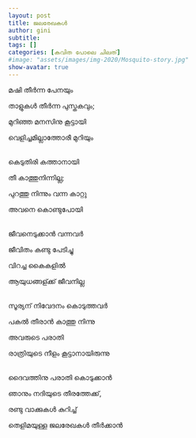 ```yaml
---
layout: post
title: ജലരേഖകള്‍
author: gini
subtitle: 
tags: []
categories: [കവിത പോലെ ചിലത്]
#image: "assets/images/img-2020/Mosquito-story.jpg"
show-avatar: true
---
```


മഷി തീര്‍ന്ന പേനയും

താളുകള്‍ തീര്‍ന്ന പുസ്തകവും;

മുറിഞ്ഞ മനസിനു കൂട്ടായി

വെളിച്ചമില്ലാത്തോരീ മുറിയും

<br>
കെടുതിരി കത്താനായി

തീ കാത്തുനിന്നില്ല;

പുറത്തു നിന്നും വന്ന കാറ്റു

അവനെ കൊണ്ടുപോയി

<br>
ജീവനെടുക്കാന്‍ വന്നവര്‍

ജീവിതം കണ്ടു പേടിച്ചു

വിറച്ച കൈകളില്‍

ആയുധങ്ങള്ക്ക് ജീവനില്ല

<br>
സൂര്യന് നിവേദനം കൊടുത്തവര്‍

പകല്‍ തീരാന്‍ കാത്തു നിന്നു

അവരുടെ പരാതി

രാത്രിയുടെ നീളം കൂട്ടാനായിരുന്നു

<br>
ദൈവത്തിനു പരാതി കൊടുക്കാന്‍

ഞാനും നദിയുടെ തീരത്തേക്ക്,

രണ്ടു വാക്കുകള്‍ കുറിച്ച്

തെളിമയുള്ള ജലരേഖകള്‍ തീര്‍ക്കാന്‍